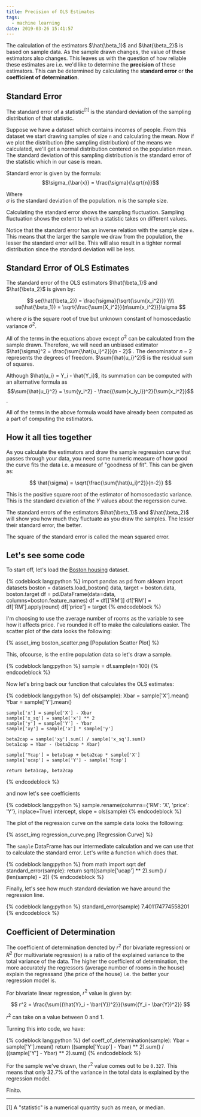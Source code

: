 ```yaml
---
title: Precision of OLS Estimates
tags:
  - machine learning
date: 2019-03-26 15:41:57
---
```



The calculation of the estimators $\hat{\beta_1}$ and $\hat{\beta_2}$ is based on sample data. As the sample drawn changes, the value of these estimators also changes. This leaves us with the question of how reliable these estimates are i.e. we'd like to determine the **precision** of these estimators. This can be determined by calculating the **standard error** or **the coefficient of determination**.  

## Standard Error  

The standard error of a statistic<sup>[1]</sup> is the standard deviation of the sampling distribution of that statistic.   

Suppose we have a dataset which contains incomes of people. From this dataset we start drawing samples of size `n` and calculating the mean. Now if we plot the distribution (the sampling distribution)  of the means we calculated, we'll get a normal distribution centered on the population mean. The standard deviation of this sampling distribution is the standard error of the statistic which in our case is mean. 

Standard error is given by the formula: $$\sigma_{\bar{x}} = \frac{\sigma}{\sqrt{n}}$$ 

Where   
$\sigma$ is the standard deviation of the population. 
$n$ is the sample size.

Calculating the standard error shows the sampling fluctuation. Sampling fluctuation shows the extent to which a statistic takes on different values.  

Notice that the standard error has an inverse relation with the sample size `n`. This means that the larger the sample we draw from the population, the lesser the standard error will be. This will also result in a tighter normal distribution since the standard deviation will be less.  

## Standard Error of OLS Estimates  

The standard error of the OLS estimators $\hat{\beta_1}$ and $\hat{\beta_2}$ is given by: 

$$
se(\hat{\beta_2}) = \frac{\sigma}{\sqrt{\sum{x_i^2}}} \\\\ 
se(\hat{\beta_1}) = \sqrt{\frac{\sum{X_i^2}}{n\sum{x_i^2}}}\sigma
$$

where $\sigma$ is the square root of true but unknown constant of homoscedastic variance $\sigma^2$.  

All of the terms in the equations above except $\sigma^2$ can be calculated from the sample drawn. Therefore, we will need an unbiased estimator $\hat{\sigma}^2 = \frac{\sum{\hat{u_i}^2}}{n - 2}$ . The denominator $n-2$ represents the degrees of freedom. $\sum{\hat{u_i}^2}$ is the residual sum of squares. 

Although $\hat{u_i} = Y_i - \hat{Y_i}$, its summation can be computed with an alternative formula as $$\sum{\hat{u_i}^2} = \sum{y_i^2} - \frac{(\sum{x_iy_i})^2}{\sum{x_i^2}}$$.   

All of the terms in the above formula would have already been computed as a part of computing the estimators.  

## How it all ties together  

As you calculate the estimators and draw the sample regression curve that passes through your data, you need some numeric measure of how good the curve fits the data i.e. a measure of "goodness of fit". This can be given as:   

$$ \hat{\sigma} = \sqrt{\frac{\sum{\hat{u_i}^2}}{n-2}}  $$  

This is the positive square root of the estimator of homoscedastic variance. This is the standard deviation of the $Y$ values about the regerssion curve.  

The standard errors of the estimators $\hat{\beta_1}$ and $\hat{\beta_2}$ will show you how much they fluctuate as you draw the samples. The lesser their standard error, the better. 

The square of the standard error is called the mean squared error.

## Let's see some code  

To start off, let's load the [Boston housing](https://www.cs.toronto.edu/~delve/data/boston/bostonDetail.html) dataset.

{% codeblock lang:python %}
import pandas as pd
from sklearn import datasets
boston = datasets.load_boston()
data, target = boston.data, boston.target
df = pd.DataFrame(data=data, columns=boston.feature_names)
df = df[['RM']]
df['RM'] = df['RM'].apply(round)
df['price'] = target 
{% endcodeblock %}

I'm choosing to use the average number of rooms as the variable to see how it affects price. I've rounded it off to make the calculations easier. The scatter plot of the data looks the following:  

{% asset_img boston_scatter.png [Population Scatter Plot] %}

This, ofcourse, is the entire population data so let's draw a sample.  

{% codeblock lang:python %}
sample = df.sample(n=100)
{% endcodeblock %}

Now let's bring back our function that calculates the OLS estimates:  

{% codeblock lang:python %}
def ols(sample):
    Xbar = sample['X'].mean()
    Ybar = sample['Y'].mean()

    sample['x'] = sample['X'] - Xbar
    sample['x_sq'] = sample['x'] ** 2
    sample['y'] = sample['Y'] - Ybar
    sample['xy'] = sample['x'] * sample['y']

    beta2cap = sample['xy'].sum() / sample['x_sq'].sum()
    beta1cap = Ybar - (beta2cap * Xbar)

    sample['Ycap'] = beta1cap + beta2cap * sample['X']
    sample['ucap'] = sample['Y'] - sample['Ycap']

    return beta1cap, beta2cap
{% endcodeblock %}

and now let's see coefficients

{% codeblock lang:python %}
sample.rename(columns={'RM': 'X', 'price': 'Y'}, inplace=True)
intercept, slope = ols(sample)
{% endcodeblock %} 

The plot of the regression curve on the sample data looks the following:  

{% asset_img regression_curve.png [Regression Curve] %}

The `sample` DataFrame has our intermediate calculation and we can use that to calculate the standard error. Let's write a function which does that.  

{% codeblock lang:python %}
from math import sqrt
def standard_error(sample):
    return sqrt((sample['ucap'] ** 2).sum() / (len(sample) - 2))
{% endcodeblock %}

Finally, let's see how much standard deviation we have around the regression line.  

{% codeblock lang:python %}
standard_error(sample)
7.401174774558201
{% endcodeblock %}

## Coefficient of Determination  

The coefficient of determination denoted by $r^2$ (for bivariate regression) or $R^2$ (for multivariate regression) is a ratio of the explained variance to the total variance of the data. The higher the coefficient of determination, the more accurately the regressors (average number of rooms in the house) explain the regressand (the price of the house) i.e. the better your regression model is. 

For bivariate linear regression, $r^2$ value is given by:  

$$ 
r^2 = \frac{\sum{(\hat{Y}_i - \bar{Y})^2}}{\sum{(Y_i - \bar{Y})^2}}
$$ 

$r^2$ can take on a value between 0 and 1.

Turning this into code, we have:  

{% codeblock lang:python %}
def coeff_of_determination(sample):
    Ybar = sample['Y'].mean()
    return ((sample['Ycap'] - Ybar) ** 2).sum() / ((sample['Y'] - Ybar) ** 2).sum()
{% endcodeblock %}

For the sample we've drawn, the $r^2$ value comes out to be `0.327`. This means that only 32.7% of the variance in the total data is explained by the regression model.

Finito.

<hr /> 

[1] A "statistic" is a numerical quantity such as mean, or median. 

